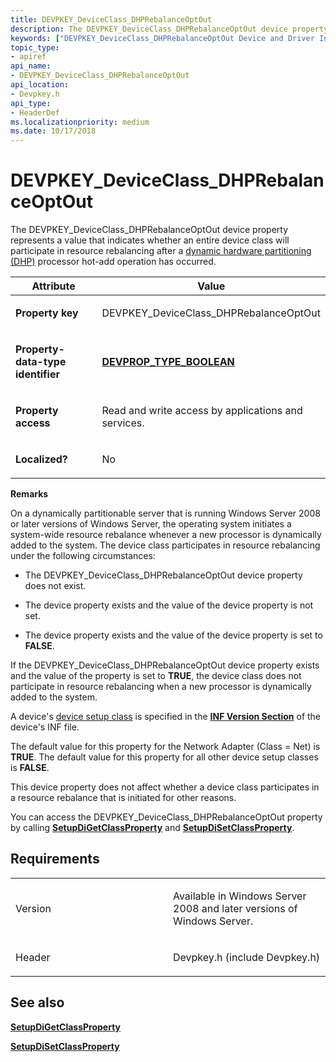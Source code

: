 ```yaml
---
title: DEVPKEY_DeviceClass_DHPRebalanceOptOut
description: The DEVPKEY_DeviceClass_DHPRebalanceOptOut device property represents a value that indicates whether an entire device class will participate in resource rebalancing after a dynamic hardware partitioning (DHP) processor hot-add operation has occurred.Property keyDEVPKEY_DeviceClass_DHPRebalanceOptOutProperty-data-type identifierDEVPROP_TYPE_BOOLEANProperty accessRead and write access by applications and services.Localized No RemarksOn a dynamically partitionable server that is running Windows Server 2008 or later versions of Windows Server, the operating system initiates a system-wide resource rebalance whenever a new processor is dynamically added to the system. The device class participates in resource rebalancing under the following circumstances The DEVPKEY_DeviceClass_DHPRebalanceOptOut device property does not exist.The device property exists and the value of the device property is not set.The device property exists and the value of the device property is set to FALSE.If the DEVPKEY_DeviceClass_DHPRebalanceOptOut device property exists and the value of the property is set to TRUE, the device class does not participate in resource rebalancing when a new processor is dynamically added to the system.A device's device setup class is specified in the INF Version Section of the device's INF file.The default value for this property for the Network Adapter (Class Net) is TRUE. The default value for this property for all other device setup classes is FALSE.This device property does not affect whether a device class participates in a resource rebalance that is initiated for other reasons.You can access the DEVPKEY_DeviceClass_DHPRebalanceOptOut property by calling SetupDiGetClassProperty and SetupDiSetClassProperty.
keywords: ["DEVPKEY_DeviceClass_DHPRebalanceOptOut Device and Driver Installation"]
topic_type:
- apiref
api_name:
- DEVPKEY_DeviceClass_DHPRebalanceOptOut
api_location:
- Devpkey.h
api_type:
- HeaderDef
ms.localizationpriority: medium
ms.date: 10/17/2018
---
```


# DEVPKEY_DeviceClass_DHPRebalanceOptOut


The DEVPKEY_DeviceClass_DHPRebalanceOptOut device property represents a value that indicates whether an entire device class will participate in resource rebalancing after a [dynamic hardware partitioning (DHP)](../kernel/introduction-to-dynamic-hardware-partitioning.md) processor hot-add operation has occurred.

<table>
<colgroup>
<col width="50%" />
<col width="50%" />
</colgroup>
<thead>
<tr>
<th>Attribute</th>
<th>Value</th>
</tr>
</thead>
<tbody>
<tr class="odd">
<td align="left"><p><strong>Property key</strong></p></td>
<td align="left"><p>DEVPKEY_DeviceClass_DHPRebalanceOptOut</p></td>
</tr>
<tr class="even">
<td align="left"><p><strong>Property-data-type identifier</strong></p></td>
<td align="left"><p><a href="devprop-type-boolean.md" data-raw-source="[&lt;strong&gt;DEVPROP_TYPE_BOOLEAN&lt;/strong&gt;](devprop-type-boolean.md)"><strong>DEVPROP_TYPE_BOOLEAN</strong></a></p></td>
</tr>
<tr class="odd">
<td align="left"><p><strong>Property access</strong></p></td>
<td align="left"><p>Read and write access by applications and services.</p></td>
</tr>
<tr class="even">
<td align="left"><p><strong>Localized?</strong></p></td>
<td align="left"><p>No</p></td>
</tr>
</tbody>
</table>

 

**Remarks**

On a dynamically partitionable server that is running Windows Server 2008 or later versions of Windows Server, the operating system initiates a system-wide resource rebalance whenever a new processor is dynamically added to the system. The device class participates in resource rebalancing under the following circumstances:

-   The DEVPKEY_DeviceClass_DHPRebalanceOptOut device property does not exist.

-   The device property exists and the value of the device property is not set.

-   The device property exists and the value of the device property is set to **FALSE**.

If the DEVPKEY_DeviceClass_DHPRebalanceOptOut device property exists and the value of the property is set to **TRUE**, the device class does not participate in resource rebalancing when a new processor is dynamically added to the system.

A device's [device setup class](./overview-of-device-setup-classes.md) is specified in the [**INF Version Section**](./inf-version-section.md) of the device's INF file.

The default value for this property for the Network Adapter (Class = Net) is **TRUE**. The default value for this property for all other device setup classes is **FALSE**.

This device property does not affect whether a device class participates in a resource rebalance that is initiated for other reasons.

You can access the DEVPKEY_DeviceClass_DHPRebalanceOptOut property by calling [**SetupDiGetClassProperty**](/windows/win32/api/setupapi/nf-setupapi-setupdigetclasspropertyw) and [**SetupDiSetClassProperty**](/windows/win32/api/setupapi/nf-setupapi-setupdisetclasspropertyw).

## Requirements

<table>
<colgroup>
<col width="50%" />
<col width="50%" />
</colgroup>
<tbody>
<tr class="odd">
<td align="left"><p>Version</p></td>
<td align="left"><p>Available in Windows Server 2008 and later versions of Windows Server.</p></td>
</tr>
<tr class="even">
<td align="left"><p>Header</p></td>
<td align="left">Devpkey.h (include Devpkey.h)</td>
</tr>
</tbody>
</table>

## See also


[**SetupDiGetClassProperty**](/windows/win32/api/setupapi/nf-setupapi-setupdigetclasspropertyw)

[**SetupDiSetClassProperty**](/windows/win32/api/setupapi/nf-setupapi-setupdisetclasspropertyw)

